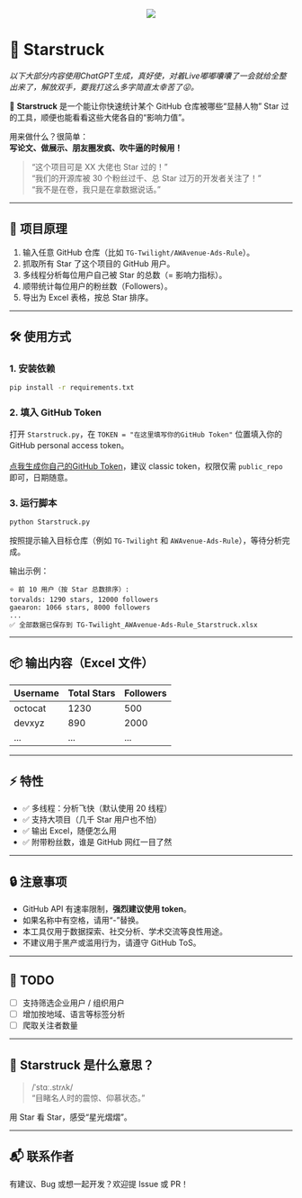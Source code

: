 <p align="center">
   <img src="https://img.jsdelivr.com/raw.githubusercontent.com/TG-Twilight/Starstruck/main/assets/Starstruck.png">
</p>

# 🧊 Starstruck

*以下大部分内容使用ChatGPT生成，真好使，对着Live嘟嘟囔囔了一会就给全整出来了，解放双手，要我打这么多字简直太幸苦了😜。*

👀 **Starstruck** 是一个能让你快速统计某个 GitHub 仓库被哪些“显赫人物” Star 过的工具，顺便也能看看这些大佬各自的“影响力值”。

用来做什么？很简单：  
**写论文、做展示、朋友圈发疯、吹牛逼的时候用！**

> “这个项目可是 XX 大佬也 Star 过的！”  
> “我们的开源库被 30 个粉丝过千、总 Star 过万的开发者关注了！”  
> “我不是在卷，我只是在拿数据说话。”

---

## 🧠 项目原理

1. 输入任意 GitHub 仓库（比如 `TG-Twilight/AWAvenue-Ads-Rule`）。
2. 抓取所有 Star 了这个项目的 GitHub 用户。
3. 多线程分析每位用户自己被 Star 的总数（= 影响力指标）。
4. 顺带统计每位用户的粉丝数（Followers）。
5. 导出为 Excel 表格，按总 Star 排序。

---

## 🛠️ 使用方式

### 1. 安装依赖

```bash
pip install -r requirements.txt
```

### 2. 填入 GitHub Token  
打开 `Starstruck.py`，在 `TOKEN = "在这里填写你的GitHub Token"` 位置填入你的 GitHub personal access token。
<br>
<br>
[点我生成你自己的GitHub Token](https://github.com/settings/tokens)，建议 classic token，权限仅需 `public_repo` 即可，日期随意。

### 3. 运行脚本

```bash
python Starstruck.py
```

按照提示输入目标仓库（例如 `TG-Twilight` 和 `AWAvenue-Ads-Rule`），等待分析完成。

输出示例：

```
⭐ 前 10 用户（按 Star 总数排序）:
torvalds: 1290 stars, 12000 followers
gaearon: 1066 stars, 8000 followers
...
✅ 全部数据已保存到 TG-Twilight_AWAvenue-Ads-Rule_Starstruck.xlsx
```

---

## 📦 输出内容（Excel 文件）

| Username | Total Stars | Followers |
|----------|-------------|-----------|
| octocat  | 1230        | 500       |
| devxyz   | 890         | 2000      |
| ...      | ...         | ...       |

---

## ⚡ 特性

- ✅ 多线程：分析飞快（默认使用 20 线程）
- ✅ 支持大项目（几千 Star 用户也不怕）
- ✅ 输出 Excel，随便怎么用
- ✅ 附带粉丝数，谁是 GitHub 网红一目了然

---

## 🔒 注意事项

- GitHub API 有速率限制，**强烈建议使用 token**。
- 如果名称中有空格，请用“-”替换。
- 本工具仅用于数据探索、社交分析、学术交流等良性用途。
- 不建议用于黑产或滥用行为，请遵守 GitHub ToS。

---

## 📎 TODO

- [ ] 支持筛选企业用户 / 组织用户
- [ ] 增加按地域、语言等标签分析
- [ ] 爬取关注者数量

---

## 🧊 Starstruck 是什么意思？

> /ˈstɑː.strʌk/  
> “目睹名人时的震惊、仰慕状态。”

用 Star 看 Star，感受“星光熠熠”。

---

## 📬 联系作者

有建议、Bug 或想一起开发？欢迎提 Issue 或 PR！
